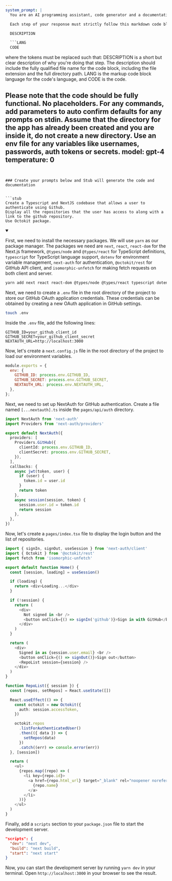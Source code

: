 ```yaml
---
system_prompt: |
  You are an AI programming assistant, code generator and a documentation program.

  Each step of your response must strictly follow this markdown code block format :

  DESCRIPTION 

  ```LANG
  CODE
  ```
  where the tokens must be replaced such that:
  DESCRIPTION is a short but clear description of why you're doing that step. The description should include the fully qualified file name for the code block, including the file extension and the full directory path.
  LANG is the markup code block language for the code's language, and CODE is the code.

  Please note that the code should be fully functional. No placeholders.
  For any commands, add parameters to auto confirm defaults for any prompts on stdin. 
  Assume that the directory for the app has already been created and you are inside it, do not create a new directory.
  Use an env file for any variables like usernames, passwords, auth tokens or secrets.
model: gpt-4
temperature: 0
---
```


### Create your prompts below and Stub will generate the code and documentation


```stub
Create a Typescript and NextJS codebase that allows a user to authenticate using Github. 
Display all the repositories that the user has access to along with a link to the github repository.
Use Octokit package.

```

<details open id="511cf48ce08c7150c6415ac1cf501742">
<summary></summary>

First, we need to install the necessary packages. We will use `yarn` as our package manager. The packages we need are `next`, `react`, `react-dom` for the Next.js framework, `@types/node` and `@types/react` for TypeScript definitions, `typescript` for TypeScript language support, `dotenv` for environment variable management, `next-auth` for authentication, `@octokit/rest` for GitHub API client, and `isomorphic-unfetch` for making fetch requests on both client and server.

```bash
yarn add next react react-dom @types/node @types/react typescript dotenv next-auth @octokit/rest isomorphic-unfetch
```

Next, we need to create a `.env` file in the root directory of the project to store our GitHub OAuth application credentials. These credentials can be obtained by creating a new OAuth application in GitHub settings.

```bash
touch .env
```

Inside the `.env` file, add the following lines:

```env
GITHUB_ID=your_github_client_id
GITHUB_SECRET=your_github_client_secret
NEXTAUTH_URL=http://localhost:3000
```

Now, let's create a `next.config.js` file in the root directory of the project to load our environment variables.

```javascript
module.exports = {
  env: {
    GITHUB_ID: process.env.GITHUB_ID,
    GITHUB_SECRET: process.env.GITHUB_SECRET,
    NEXTAUTH_URL: process.env.NEXTAUTH_URL,
  },
};
```

Next, we need to set up NextAuth for GitHub authentication. Create a file named `[...nextauth].ts` inside the `pages/api/auth` directory.

```typescript
import NextAuth from 'next-auth'
import Providers from 'next-auth/providers'

export default NextAuth({
  providers: [
    Providers.GitHub({
      clientId: process.env.GITHUB_ID,
      clientSecret: process.env.GITHUB_SECRET,
    }),
  ],
  callbacks: {
    async jwt(token, user) {
      if (user) {
        token.id = user.id
      }
      return token
    },
    async session(session, token) {
      session.user.id = token.id
      return session
    },
  },
})
```

Now, let's create a `pages/index.tsx` file to display the login button and the list of repositories.

```typescript
import { signIn, signOut, useSession } from 'next-auth/client'
import { Octokit } from '@octokit/rest'
import fetch from 'isomorphic-unfetch'

export default function Home() {
  const [session, loading] = useSession()

  if (loading) {
    return <div>Loading...</div>
  }

  if (!session) {
    return (
      <div>
        Not signed in <br />
        <button onClick={() => signIn('github')}>Sign in with GitHub</button>
      </div>
    )
  }

  return (
    <div>
      Signed in as {session.user.email} <br />
      <button onClick={() => signOut()}>Sign out</button>
      <RepoList session={session} />
    </div>
  )
}

function RepoList({ session }) {
  const [repos, setRepos] = React.useState([])

  React.useEffect(() => {
    const octokit = new Octokit({
      auth: session.accessToken,
    })

    octokit.repos
      .listForAuthenticatedUser()
      .then(({ data }) => {
        setRepos(data)
      })
      .catch((err) => console.error(err))
  }, [session])

  return (
    <ul>
      {repos.map((repo) => (
        <li key={repo.id}>
          <a href={repo.html_url} target="_blank" rel="noopener noreferrer">
            {repo.name}
          </a>
        </li>
      ))}
    </ul>
  )
}
```

Finally, add a `scripts` section to your `package.json` file to start the development server.

```json
"scripts": {
  "dev": "next dev",
  "build": "next build",
  "start": "next start"
}
```

Now, you can start the development server by running `yarn dev` in your terminal. Open `http://localhost:3000` in your browser to see the result.
</details>








